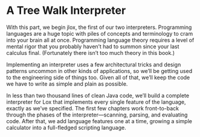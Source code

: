 # A Tree Walk Interpreter

With this part, we begin jlox, the first of our two interpreters. Programming languages are a huge topic with piles of concepts and terminology to cram into your brain all at once. Programming language theory requires a level of mental rigor that you probably haven’t had to summon since your last calculus final. (Fortunately there isn’t too much theory in this book.)

Implementing an interpreter uses a few architectural tricks and design patterns uncommon in other kinds of applications, so we’ll be getting used to the engineering side of things too. Given all of that, we’ll keep the code we have to write as simple and plain as possible.

In less than two thousand lines of clean Java code, we’ll build a complete interpreter for Lox that implements every single feature of the language, exactly as we’ve specified. The first few chapters work front-to-back through the phases of the interpreter—scanning, parsing, and evaluating code. After that, we add language features one at a time, growing a simple calculator into a full-fledged scripting language.
